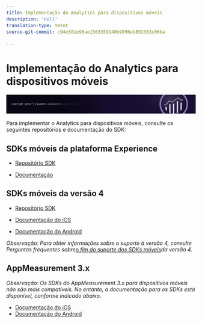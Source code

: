```yaml
---
title: Implementação do Analytics para dispositivos móveis
description: 'null'
translation-type: tm+mt
source-git-commit: c94e581e98ae1563359140b9896eb892303c06ba

---
```



# Implementação do Analytics para dispositivos móveis

![Banner](../../assets/doc_banner_implement.png)

Para implementar o Analytics para dispositivos móveis, consulte os seguintes repositórios e documentação do SDK:

## SDKs móveis da plataforma Experience

* [Repositório SDK](https://github.com/Adobe-Marketing-Cloud/aep-sdks-documentation/blob/master/resources/frequently-asked-questions/current-sdk-versions.md)

* [Documentação](https://aep-sdks.gitbook.io/docs/)

## SDKs móveis da versão 4

* [Repositório SDK](https://github.com/Adobe-Marketing-Cloud/mobile-services/tree/master/sdks)

* [Documentação do iOS](https://docs.adobe.com/content/help/en/mobile-services/ios/overview.html)
* [Documentação do Android](https://docs.adobe.com/content/help/en/mobile-services/android/overview.html)

*Observação: Para obter informações sobre o suporte à versão 4, consulte Perguntas frequentes sobre[o fim do suporte dos SDKs móveis](https://aep-sdks.gitbook.io/docs/version-4-sdk-end-of-support-faq)da versão 4.*

## AppMeasurement 3.x

*Observação: Os SDKs do AppMeasurement 3.x para dispositivos móveis não são mais compatíveis. No entanto, a documentação para os SDKs está disponível, conforme indicado abaixo.*

* [Documentação do iOS](/assets/adobe_mobile_ios_3.x.pdf)
* [Documentação do Android](/assets/android_3.x.pdf)
